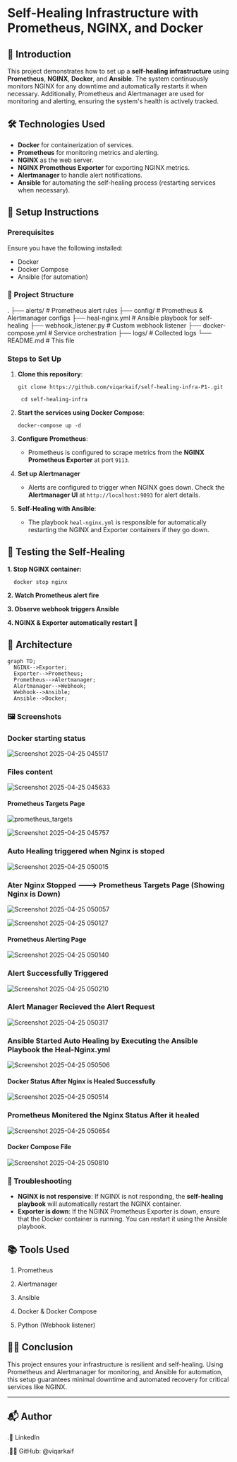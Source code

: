# Self-Healing Infrastructure with Prometheus, NGINX, and Docker

## 🚀 Introduction
This project demonstrates how to set up a **self-healing infrastructure** using **Prometheus**, **NGINX**, **Docker**, and **Ansible**. The system continuously monitors NGINX for any downtime and automatically restarts it when necessary. Additionally, Prometheus and Alertmanager are used for monitoring and alerting, ensuring the system's health is actively tracked.

## 🛠️ Technologies Used
- **Docker** for containerization of services.
- **Prometheus** for monitoring metrics and alerting.
- **NGINX** as the web server.
- **NGINX Prometheus Exporter** for exporting NGINX metrics.
- **Alertmanager** to handle alert notifications.
- **Ansible** for automating the self-healing process (restarting services when necessary).

## 🔧 Setup Instructions

### Prerequisites
Ensure you have the following installed:
- Docker
- Docker Compose
- Ansible (for automation)

### 📂 Project Structure
.
├── alerts/                     # Prometheus alert rules
├── config/                     # Prometheus & Alertmanager configs
├── heal-nginx.yml              # Ansible playbook for self-healing
├── webhook_listener.py         # Custom webhook listener
├── docker-compose.yml          # Service orchestration
├── logs/                       # Collected logs
└── README.md                   # This file

### Steps to Set Up

1. **Clone this repository**:

     ```
     git clone https://github.com/viqarkaif/self-healing-infra-P1-.git
     ```
    ```
     cd self-healing-infra
    ```

3. **Start the services using Docker Compose**:

    ```
    docker-compose up -d
   ```

5. **Configure Prometheus**:
   
    - Prometheus is configured to scrape metrics from the **NGINX Prometheus Exporter** at port `9113`.

6. **Set up Alertmanager**
   
    - Alerts are configured to trigger when NGINX goes down. Check the **Alertmanager UI** at `http://localhost:9093` for alert details.

8. **Self-Healing with Ansible**:
   
    - The playbook `heal-nginx.yml` is responsible for automatically restarting the NGINX and Exporter containers if they go down.


## 🧪 Testing the Self-Healing

**1. Stop NGINX container:**

      docker stop nginx
   
**2. Watch Prometheus alert fire**

**3. Observe webhook triggers Ansible**

**4. NGINX & Exporter automatically restart 🎉**

  

## 🧱 Architecture          

```mermaid                
graph TD;                
  NGINX-->Exporter;        
  Exporter-->Prometheus;   
  Prometheus-->Alertmanager;
  Alertmanager-->Webhook;   
  Webhook-->Ansible;        
  Ansible-->Docker;          
```                     


### 🖼️ Screenshots

### Docker starting status
![Screenshot 2025-04-25 045517](https://github.com/user-attachments/assets/b32c7ef6-e6d7-4c5a-a577-831a0884f70a)

### Files content
![Screenshot 2025-04-25 045633](https://github.com/user-attachments/assets/e24b512c-c11b-4d2c-b792-497a93bd57eb)

#### Prometheus Targets Page
![prometheus_targets](https://github.com/user-attachments/assets/bca8f3c5-d5a6-4de5-a6cb-4c1cc3ed863c)

![Screenshot 2025-04-25 045757](https://github.com/user-attachments/assets/cf46d770-7388-4163-8de4-ef129fe42f00)
    
### Auto Healing triggered when Nginx is stoped
![Screenshot 2025-04-25 050015](https://github.com/user-attachments/assets/db4f0a1d-fe81-4b91-86d6-8997ed4c259e)

### Ater Nginx Stopped ---> Prometheus Targets Page (Showing Nginx is Down)
![Screenshot 2025-04-25 050057](https://github.com/user-attachments/assets/23d6a2a1-bbfb-4fee-88c4-4d509416b6c2)

![Screenshot 2025-04-25 050127](https://github.com/user-attachments/assets/b12fe18c-9f43-443e-9d62-5c7507d1b731)

#### Prometheus Alerting Page
![Screenshot 2025-04-25 050140](https://github.com/user-attachments/assets/a76f53a3-150f-4f65-a9cc-3f0da27c3081)

### Alert Successfully Triggered
![Screenshot 2025-04-25 050210](https://github.com/user-attachments/assets/8a6e2672-4d48-4303-af75-f03b98de74a1)

### Alert Manager Recieved the Alert Request
![Screenshot 2025-04-25 050317](https://github.com/user-attachments/assets/abb78eae-58e7-46e3-92a4-cf2104c557be)

### Ansible Started Auto Healing by Executing the Ansible Playbook the Heal-Nginx.yml 
![Screenshot 2025-04-25 050506](https://github.com/user-attachments/assets/98383a25-c4b1-4b0b-847e-b0c8def6778d)

#### Docker Status After Nginx is Healed Successfully
![Screenshot 2025-04-25 050514](https://github.com/user-attachments/assets/91656641-d158-4491-9c2a-0c83b2c3ebdd)

### Prometheus Monitered the Nginx Status After it healed
![Screenshot 2025-04-25 050654](https://github.com/user-attachments/assets/dc1ca547-d3a3-4206-8743-b01ffc6a562d)


#### Docker Compose File
![Screenshot 2025-04-25 050810](https://github.com/user-attachments/assets/a78bdc57-c958-4aed-94d3-ecdb5b64ab6a)


### 🚨 Troubleshooting

- **NGINX is not responsive**: If NGINX is not responding, the **self-healing playbook** will automatically restart the NGINX container.
- **Exporter is down**: If the NGINX Prometheus Exporter is down, ensure that the Docker container is running. You can restart it using the Ansible playbook.

## 📚 Tools Used

1. Prometheus

2. Alertmanager

3. Ansible

4. Docker & Docker Compose

5. Python (Webhook listener)

## 🧑‍💻 Conclusion
This project ensures your infrastructure is resilient and self-healing. Using Prometheus and Alertmanager for monitoring, and Ansible for automation, this setup guarantees minimal downtime and automated recovery for critical services like NGINX.


---
## 📬 Author

.🔗 LinkedIn 

.🧑‍💻 GitHub: @viqarkaif
